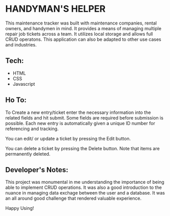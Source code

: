 # HANDYMAN'S HELPER

This maintenance tracker was built with maintenance companies, rental owners, and handymen in mind. It provides a means of managing multiple repair job tickets across a team. It utilizes local storage and allows full CRUD operatons. This application can also be adapted to other use cases and industries.


## Tech:
* HTML
* CSS
* Javascript


## Ho To:

To Create a new entry/ticket enter the necessary information into the related fields and hit submit.  Some fields are required before submission is possible. Each new entry is automatically given a unique ID number for referencing and tracking.

You can edit/ or update a ticket by pressing the Edit button.

You can delete a ticket by pressing the Delete button.  Note that items are permanently deleted.


## Developer's Notes:
This project was monumental in me understanding the importance of being able to implement CRUD operations.  It was also a good introduction to the nuance in managing data exchage between the user and a database.  It was an all around good challenge that rendered valuable experience.

Happy Using!
